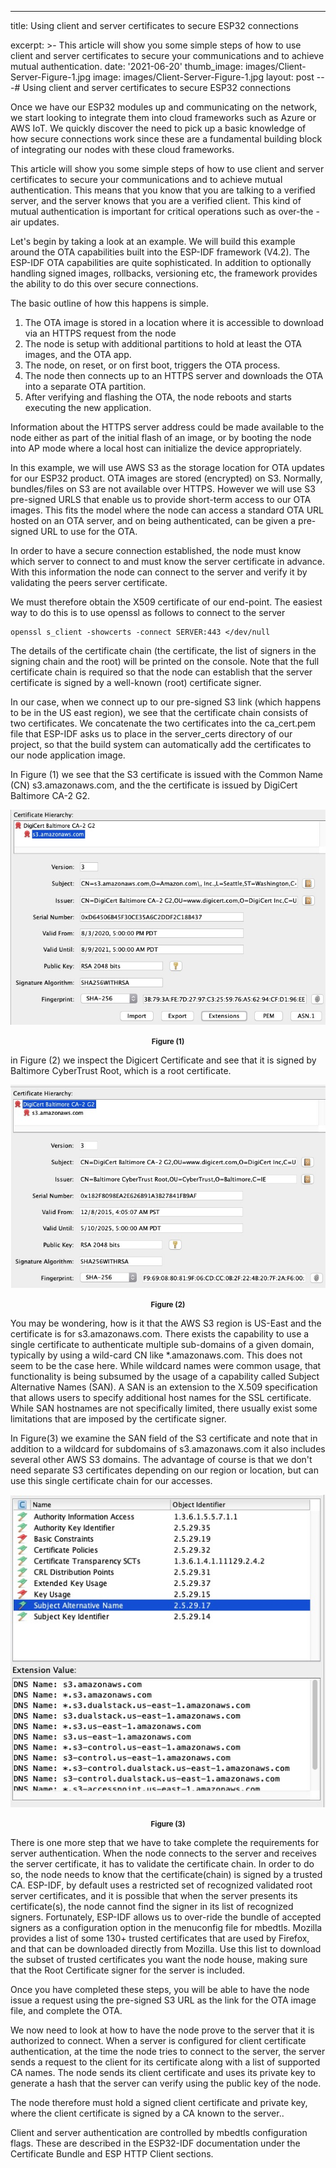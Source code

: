 ---
title: Using client and server certificates to secure ESP32 connections

excerpt: >-
This article will show you some simple steps of how to use client and server certificates to secure your communications and to achieve mutual authentication. 
date: '2021-06-20'
thumb_image: images/Client-Server-Figure-1.jpg
image: images/Client-Server-Figure-1.jpg
layout: post
---# Using client and server certificates to secure ESP32 connections

Once we have our ESP32 modules up and communicating on the network, we start looking to integrate them into cloud frameworks such as Azure or AWS IoT. We quickly discover the need to pick up a basic knowledge of how secure connections work since these are a fundamental building block of integrating our nodes with these cloud frameworks.

This article will show you some simple steps of how to use client and server certificates to secure your communications and to achieve mutual authentication. This means that you know that you are talking to a verified server, and the server knows that you are a verified client. This kind of mutual authentication is important for critical operations such as over-the -air updates.

Let's begin by taking a look at an example. We will build this example around the OTA capabilities built into the ESP-IDF framework (V4.2). The ESP-IDF OTA capabilities are quite sophisticated. In addition to optionally handling signed images, rollbacks, versioning etc, the framework provides the ability to do this over secure connections.

The basic outline of how this happens is simple.

1) The OTA image is stored in a location where it is accessible to download via an HTTPS request from the node
2) The node is setup with additional partitions to hold at least the OTA images, and the OTA app.
3) The node, on reset, or on first boot, triggers the OTA process.
4) The node then connects up to an HTTPS server and downloads the OTA into a separate OTA partition.
5) After verifying and flashing the OTA, the node reboots and starts executing the new application.

Information about the HTTPS server address could be made available to the node either as part of the initial flash of an image, or by booting the node into AP mode where a local host can initialize the device appropriately.

In this example, we will use AWS S3 as the storage location for OTA updates for our ESP32 product. OTA images are stored (encrypted) on S3. Normally, bundles/files on S3 are not available over HTTPS. However we will use S3 pre-signed URLS that enable us to provide short-term access to our OTA images. This fits the model where the node can access a standard OTA URL hosted on an OTA server, and on being authenticated, can be given a pre-signed URL to use for the OTA.

In order to have a secure connection established, the node must know which server to connect to and must know the server certificate in advance. With this information the node can connect to the server and verify it by validating the peers server certificate.

We must therefore obtain the X509 certificate of our end-point. The easiest way to do this is to use openssl as follows to connect to the server

    openssl s_client -showcerts -connect SERVER:443 </dev/null

The details of the certificate chain (the certificate, the list of signers in the signing chain and the root) will be printed on the console.  Note that the full certificate chain is required so that the node can establish that the server certificate is signed by a well-known (root) certificate signer.

In our case, when we connect up to our pre-signed S3 link (which happens to be in the US east region), we see that the certificate chain consists of two certificates. We concatenate the two certificates into the ca_cert.pem file that ESP-IDF asks us to place in the server_certs directory of our project, so that the build system can automatically add the certificates to our node application image.

In Figure (1) we see that the S3 certificate is issued with the Common Name (CN) s3.amazonaws.com, and the the certificate is issued by DigiCert Baltimore CA-2 G2.

![](images/Client-Server-Figure-1.jpg)
<p align="center"><small><b>Figure (1)</b></small></p>


in Figure (2) we inspect the Digicert Certificate and see that it is signed by Baltimore CyberTrust Root, which is a root certificate.

![](images/Client-Server-Figure-2.jpg)
<p align="center"><small><b>Figure (2)</b></small></p>

You may be wondering, how is it that the AWS S3 region is US-East and the certificate is for s3.amazonaws.com. There exists the capability to use a single certificate to authenticate multiple sub-domains of a given domain, typically by using a wild-card CN like *.amazonaws.com. This does not seem to be the case here. While wildcard names were common usage, that functionality is being subsumed by the usage of a capability called Subject Alternative Names (SAN). A SAN is an extension to the X.509 specification that allows users to specify additional host names for the SSL certificate. While SAN hostnames are not specifically limited, there usually exist some limitations that are imposed by the certificate signer.

In Figure(3) we examine the SAN field of the S3 certificate and note that in addition to a wildcard for subdomains of s3.amazonaws.com it also includes several other AWS S3 domains. The advantage of course is that we don't need separate S3 certificates depending on our region or location, but can use this single certificate chain for our accesses.

![](images/Client-Server-Figure-3.jpg)
<p align="center"><small><b>Figure (3)</b></small></p>

There is one more step that we have to take complete the requirements for server authentication. When the node connects to the server and receives the server certificate, it has to validate the certificate chain. In order to do so, the node needs to know that the certificate(chain) is signed by a trusted CA. ESP-IDF, by default uses a restricted set of recognized validated root server certificates, and it is possible that when the server presents its certificate(s), the node cannot find the signer in its list of recognized signers. Fortunately, ESP-IDF allows us to over-ride the bundle of accepted signers as a configuration option in the menuconfig file for mbedtls. Mozilla provides a list of some 130+ trusted certificates that are used by Firefox, and that can be downloaded directly from Mozilla. Use this list to download the subset of trusted certificates you want the node house, making sure that the Root Certificate signer for the server is included.

Once you have completed these steps, you will be able to have the node issue a request using the pre-signed S3 URL as the link for the OTA image file, and complete the OTA.

We now need to look at how to have the node prove to the server that it is authorized to connect.  When a server is configured for client certificate authentication, at the time the node tries to connect to the server, the server sends a request to the client for its certificate along with a list of supported CA names. The node sends its client certificate and uses its private key to generate a hash that the server can verify using the public key of the node.

The node therefore must hold a signed client certificate and  private key, where the client certificate is signed by a CA known to the server..

Client and server authentication are controlled by mbedtls configuration flags. These are described in the ESP32-IDF documentation under the Certificate Bundle and ESP HTTP Client sections.
